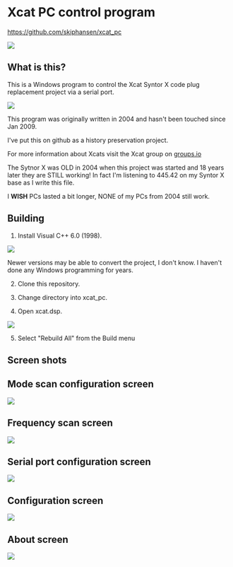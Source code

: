 # Xcat PC control program

https://github.com/skiphansen/xcat_pc

![](./assets/xcat_installed.png)

## What is this?

This is a Windows program to control the Xcat Syntor X code plug replacement 
project via a serial port.

![](./assets/vfo.png)

This program was originally written in 2004 and hasn't been touched since 
Jan 2009. 

I've put this on github as a history preservation project.

For more information about Xcats visit the Xcat group on [groups.io](https://groups.io/g/xcat)

The Sytnor X was OLD in 2004 when this project was started and 18 years later
they are STILL working! In fact I'm listening to 445.42 on my Syntor X base as 
I write this file.

I **WISH** PCs lasted a bit longer, NONE of my PCs from 2004 still work.

## Building

1. Install Visual C++ 6.0 (1998).  

![](./assets/VC_version.png)

Newer versions may be able to convert the project, I don't know.  I haven't done 
any Windows programming for years.

2. Clone this repository.

3. Change directory into xcat_pc.

4. Open xcat.dsp.

![](./assets/open_workspace.png)

5. Select "Rebuild All" from the Build menu

## Screen shots

## Mode scan configuration screen

![](./assets/mode_scan.png)

## Frequency scan screen

![](./assets/scan.png)

## Serial port configuration screen

![](./assets/serial_port.png)

## Configuration screen

![](./assets/configure.png)

## About screen

![](./assets/about.png)

